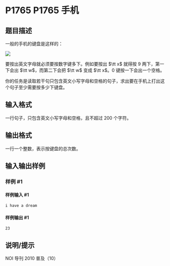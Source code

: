 # P1765 P1765 手机

## 题目描述

一般的手机的键盘是这样的：

![](https://cdn.luogu.com.cn/upload/image_hosting/yq2orii6.png)

要按出英文字母就必须要按数字键多下。例如要按出 $\tt x$ 就得按 $9$ 两下，第一下会出 $\tt w$，而第二下会把 $\tt w$ 变成 $\tt x$。$0$ 键按一下会出一个空格。

你的任务是读取若干句只包含英文小写字母和空格的句子，求出要在手机上打出这个句子至少需要按多少下键盘。


## 输入格式

一行句子，只包含英文小写字母和空格，且不超过 200 个字符。


## 输出格式

一行一个整数，表示按键盘的总次数。


## 输入输出样例

### 样例 #1

#### 样例输入 #1

```
i have a dream
```

#### 样例输出 #1

```
23
```

## 说明/提示

NOI 导刊 2010 普及（10）

